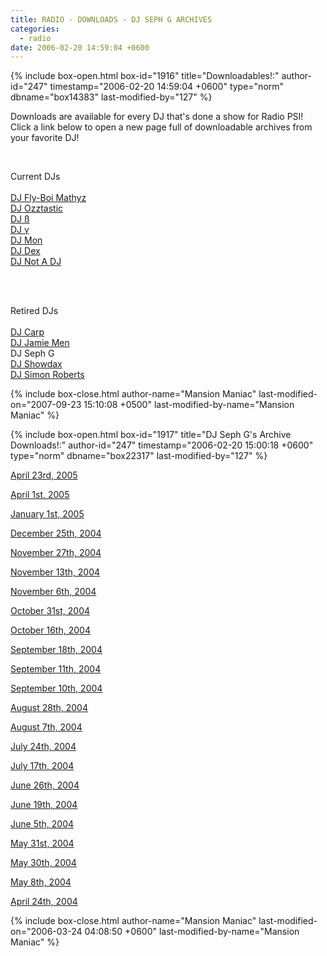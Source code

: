 ```yaml
---
title: RADIO - DOWNLOADS - DJ SEPH G ARCHIVES
categories:
  - radio
date: 2006-02-20 14:59:04 +0600
---
```

{% include box-open.html box-id="1916" title="Downloadables!:" author-id="247" timestamp="2006-02-20 14:59:04 +0600" type="norm" dbname="box14383" last-modified-by="127" %}
<p>
Downloads are available for every DJ that's done a show for Radio PSI!  Click a link below to open a new page full of downloadable archives from your favorite DJ!
</p><BR />

<p>Current DJs<BR /><BR />
<a href='/radio/downloads/mathyz'>DJ Fly-Boi Mathyz</a><BR />
<a href='/radio/downloads/ozztastic'>DJ Ozztastic</a><BR />
<a href='/radio/downloads/b'>DJ ß</a><BR />
<a href='/radio/downloads/g'>DJ γ</a><BR />
<a href='/radio/downloads/mon'>DJ Mon</a><BR />
<a href='/radio/downloads/dex'>DJ Dex</a><BR />
<a href='/radio/downloads/notadj'>DJ Not A DJ</a><BR />
</p><BR /><BR />

<p>Retired DJs<BR /><BR />
<a href='/radio/downloads/carp'>DJ Carp</a><BR />
<a href='/radio/downloads/jamiemen'>DJ Jamie Men</a><BR />
DJ Seph G<BR />
<a href='/radio/downloads/showdax'>DJ Showdax</a><BR />
<a href='/radio/downloads/simonbob'>DJ Simon Roberts</a><BR />
</p>
{% include box-close.html author-name="Mansion Maniac" last-modified-on="2007-09-23 15:10:08 +0500" last-modified-by-name="Mansion Maniac" %}

{% include box-open.html box-id="1917" title="DJ Seph G's Archive Downloads!:" author-id="247" timestamp="2006-02-20 15:00:18 +0600" type="norm" dbname="box22317" last-modified-by="127" %}
<p>
<a href="http://radio.starmen.net/dumps/archives/sephg/radiopsidumpdjsephg20050423.ogg">April 23rd, 2005</a>
</p>

<p>
<a href="http://radio.starmen.net/dumps/archives/sephg/radiopsidumpdjsephg20050401.ogg">April 1st, 2005</a>
</p>

<p>
<a href="http://radio.starmen.net/dumps/archives/sephg/radiopsidumpdjsephg20050101.ogg">January 1st, 2005</a>
</p>

<p>
<a href="http://radio.starmen.net/dumps/archives/sephg/radiopsidumpdjsephg20041225.ogg">December 25th, 2004</a>
</p>

<p>
<a href="http://radio.starmen.net/dumps/archives/sephg/radiopsidumpdjsephg20041127.ogg">November 27th, 2004</a>
</p>

<p>
<a href="http://radio.starmen.net/dumps/archives/sephg/radiopsidumpdjsephg20041113.ogg">November 13th, 2004</a>
</p>

<p>
<a href="http://radio.starmen.net/dumps/archives/sephg/radiopsidumpdjsephg20041106.ogg">November 6th, 2004</a>
</p>

<p>
<a href="http://radio.starmen.net/dumps/archives/sephg/radiopsidumpdjsephg20041031.ogg">October 31st, 2004</a>
</p>

<p>
<a href="http://radio.starmen.net/dumps/archives/sephg/radiopsidumpdjsephg20041016.ogg">October 16th, 2004</a>
</p>

<p>
<a href="http://radio.starmen.net/dumps/archives/sephg/radiopsidumpdjsephg20040918.ogg">September 18th, 2004</a>
</p>

<p>
<a href="http://radio.starmen.net/dumps/archives/sephg/radiopsidumpdjsephg20040911.ogg">September 11th, 2004</a>
</p>

<p>
<a href="http://radio.starmen.net/dumps/archives/sephg/radiopsidumpdjsephg20040910.ogg">September 10th, 2004</a>
</p>

<p>
<a href="http://radio.starmen.net/dumps/archives/sephg/radiopsidumpdjsephg20040828.ogg">August 28th, 2004</a>
</p>

<p>
<a href="http://radio.starmen.net/dumps/archives/sephg/radiopsidumpdjsephg20040807.ogg">August 7th, 2004</a>
</p>

<p>
<a href="http://radio.starmen.net/dumps/archives/sephg/radiopsidumpdjsephg20040724.ogg">July 24th, 2004</a>
</p>

<p>
<a href="http://radio.starmen.net/dumps/archives/sephg/radiopsidumpdjsephg20040717.ogg">July 17th, 2004</a>
</p>

<p>
<a href="http://radio.starmen.net/dumps/archives/sephg/radiopsidumpdjsephg20040626.ogg">June 26th, 2004</a>
</p>

<p>
<a href="http://radio.starmen.net/dumps/archives/sephg/radiopsidumpdjsephg20040619.ogg">June 19th, 2004</a>
</p>

<p>
<a href="http://radio.starmen.net/dumps/archives/sephg/radiopsidumpdjsephg20040605.ogg">June 5th, 2004</a>
</p>

<p>
<a href="http://radio.starmen.net/dumps/archives/sephg/radiopsidumpdjsephg20040531.ogg">May 31st, 2004</a>
</p>

<p>
<a href="http://radio.starmen.net/dumps/archives/sephg/radiopsidumpdjsephg20040530.ogg">May 30th, 2004</a>
</p>

<p>
<a href="http://radio.starmen.net/dumps/archives/sephg/radiopsidumpdjsephg20040508.ogg">May 8th, 2004</a>
</p>

<p>
<a href="http://radio.starmen.net/dumps/archives/sephg/radiopsidumpdjsephg20040424.ogg">April 24th, 2004</a>
</p>
{% include box-close.html author-name="Mansion Maniac" last-modified-on="2006-03-24 04:08:50 +0600" last-modified-by-name="Mansion Maniac" %}
